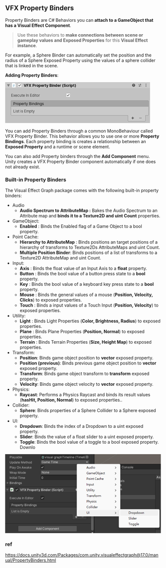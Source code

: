 ## VFX Property Binders
Property Binders are C# Behaviors you can **attach to a GameObject that has a Visual Effect Component**. 

> Use these behaviors to **make connections between scene or gameplay values and Exposed Properties** for this **Visual Effect instance**.

For example, a Sphere Binder can automatically set the position and the radius of a Sphere Exposed Property using the values of a sphere collider that is linked in the scene.

**Adding Property Binders**: 

![](./img/PropertyBinder.png)

You can add Property Binders through a common MonoBehaviour called VFX Property Binder. This behavior allows you to use one or more **Property Bindings**. Each property binding is creates a relationship between an **Exposed Property** and a runtime or scene element.

You can also add Property binders through the **Add Component** menu. Unity creates a VFX Property Binder component automatically if one does not already exist.

### Built-in Property Binders

The Visual Effect Graph package comes with the following built-in property binders:
​
-   Audio
    -   **Audio Spectrum to AttributeMap :** Bakes the Audio Spectrum to an Attribute map and **binds it to a Texture2D and uint Count** properties.
-   GameObject:
    -   **Enabled** : Binds the Enabled flag of a Game Object to a bool property.
-   Point Cache:
    -   **Hierarchy to AttributeMap** : Binds positions an target positions of a hierarchy of transforms to Texture2Ds AttributeMaps and uint Count.
    -   **Multiple Position Binder**: Binds positions of a list of transforms to a Texture2D AttributeMap and uint Count.
-   Input:
    -   **Axis** : Binds the float value of an Input Axis to a **float** property.
    -   **Button** : Binds the bool value of a button press state to a **bool** property.
    -   **Key** : Binds the bool value of a keyboard key press state to a **bool** property.
    -   **Mouse** : Binds the general values of a mouse (**Position, Velocity, Clicks**) to exposed properties.
    -   **Touch** : Binds a input values of a Touch Input (**Position, Velocity**) to exposed properties.
-   Utility:
    -   **Light** : Binds Light Properties (**Color, Brightness, Radius**) to exposed properties.
    -   **Plane** : Binds Plane Properties (**Position, Normal**) to exposed properties.
    -   **Terrain** : Binds Terrain Properties (**Size, Height Map**) to exposed properties.
-   Transform:
    -   **Position**: Binds game object position to **vector** exposed property.
    -   **Position (previous)**: Binds previous game object position to **vector** exposed property.
    -   **Transform**: Binds game object transform to **transform** exposed property.
    -   **Velocity**: Binds game object velocity to **vector** exposed property.
-   Physics:
    -   **Raycast**: Performs a Physics Raycast and binds its result values (**hasHit, Position, Normal**) to exposed properties..
-   Collider:
    -   **Sphere**: Binds properties of a Sphere Collider to a Sphere exposed property.
-   UI:
    -   **Dropdown**: Binds the index of a Dropdown to a uint exposed property.
    -   **Slider**: Binds the value of a float slider to a uint exposed property.
    -   **Toggle**: Binds the bool value of a toggle to a bool exposed property.
Downlo


![](./img/property_binding.png)


### ref
https://docs.unity3d.com/Packages/com.unity.visualeffectgraph@17.0/manual/PropertyBinders.html

